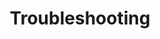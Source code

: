 ---
title: Troubleshooting
description: Get Started with Harness CDE (Gitspaces)
sidebar_position: 6
sidebar_label: Troubleshooting
---